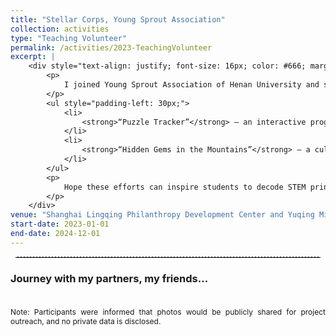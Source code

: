 ```yaml
---
title: "Stellar Corps, Young Sprout Association"
collection: activities
type: "Teaching Volunteer"
permalink: /activities/2023-TeachingVolunteer
excerpt: |
    <div style="text-align: justify; font-size: 16px; color: #666; margin: 5px 0 0 20px; margin-left: 0px;">
        <p>
            I joined Young Sprout Association of Henan University and served as vice captain of Stellar Corps (chapter for high school students). Our team brought together members from diverse discipline backgrounds, including medicine, chemistry, physics, education, business and statistics. We collaborated with <a href="http://www.lingqing.org/" style="text-decoration: none;">Lingqing Philanthropy Development Center</a> in Shanghai and co-launched a long-term volunteer project with Yuqing Middle School in Baini Town, Yuqing County, Guizhou Province. We spent most vacations (winter, summer and national vacations) on volunteer teaching activities, student mentoring, and course design. Our team created a series of engaging extracurricular programs that integrated academic concepts with real-world challenges, such as:
        </p>
        <ul style="padding-left: 30px;">
            <li>
                <strong>“Puzzle Tracker”</strong> – an interactive program introducing computer vision and image processing through puzzle-based games.
            </li>
            <li>
                <strong>“Hidden Gems in the Mountains”</strong> – a cultural exploration program combining local Miaoethnic herbal medicine rooted in Chinese cultural heritage.
            </li>
        </ul>
        <p>
            Hope these efforts can inspire students to decode STEM principles through gamified challenges; discover cultural wisdom within real-world contexts; develop critical thinking via cross-disciplinary exploration. Moverover, this is not merely a top-down transmission of knowledge, but a two-way learning bridge that fosters mutual growth between them and teaching volunteers across generations. The project has been sustained for over two years, and I truly hope it will continue to grow and benefit more people in the years to come.
        </p>
    </div>
venue: "Shanghai Lingqing Philanthropy Development Center and Yuqing Middle School, China"
start-date: 2023-01-01
end-date: 2024-12-01
---
```


<style>
  .gallery {
    display: grid;
    grid-template-columns: repeat(auto-fill, minmax(200px, 1fr));
    gap: 5px;
    padding: 5px;
    max-width: 1600px;
    margin: 0 auto;
  }
  .gallery img {
    width: 100%;
    height: auto;
    object-fit: cover;
    cursor: pointer;
    border-radius: 4px;
    transition: transform .3s, box-shadow .3s;
  }
  .gallery img:hover {
    transform: scale(1.03);
    box-shadow: 0 4px 12px rgba(0,0,0,0.2);
  }
  #lightbox {
    position: fixed;
    top: 0; left: 0;
    width: 100%; height: 100%;
    background: rgba(0,0,0,0.85);
    display: none; align-items: center; justify-content: center;
    z-index: 1000;
  }
  #lightbox img {
    max-width: 90%; max-height: 90%;
    border-radius: 4px;
  }
  #lightbox .close {
    position: absolute;
    top: 20px; right: 30px;
    font-size: 2rem; color: #fff;
    cursor: pointer;
  }
</style>

<hr style="border: none; border-top: 1px dashed #ccc; margin: 0 8px 1rem;" />
<h3>Journey with my partners, my friends...</h3>

<div class="gallery" id="gallery"></div>

<!-- Lightbox Overlay -->
<div id="lightbox">
    <span class="close">&times;</span>
    <img src="" alt="Full-size Image" />
</div>

<p style="font-size: 12px; margin: 5px 0 0 20px; margin-left: 0px; text-align: justify; margin-top: 10px;">
    Note: Participants were informed that photos would be publicly shared for project outreach, and no private data is disclosed.
</p>

<script>
    // ------------- Dynamic gallery generation -------------
    const gallery = document.getElementById('gallery');

    // If your files are sequentially named: photo1.jpg … photoN.jpg
    const TOTAL_IMAGES = 56;   // ← set this to however many you have
    for (let i = 1; i <= TOTAL_IMAGES; i++) {
        const img = document.createElement('img');
        img.src = `/images/TeachingVolunteer/IMG${i}.JPG`;
        img.alt = `IMG ${i}`;
        img.loading = 'lazy';
        gallery.appendChild(img);
    }
    // ------------- Lightbox logic -------------
    const lightbox = document.getElementById('lightbox');
    const lightboxImg = lightbox.querySelector('img');
    const closeBtn = lightbox.querySelector('.close');

    gallery.addEventListener('click', e => {
        if (e.target.tagName !== 'IMG') return;
        lightboxImg.src = e.target.src;
        lightbox.style.display = 'flex';
    });
    closeBtn.addEventListener('click', () => lightbox.style.display = 'none');
    lightbox.addEventListener('click', e => {
        if (e.target === lightbox) lightbox.style.display = 'none';
    });
    document.addEventListener('keydown', e => {
        if (e.key === 'Escape') lightbox.style.display = 'none';
    });
</script>
